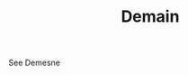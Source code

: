 ---
title: Demain
letter: D
permalink: "/definitions/bld-demain.html"
body: See Demesne
published_at: '2018-07-07'
source: Black's Law Dictionary 2nd Ed (1910)
layout: post
---